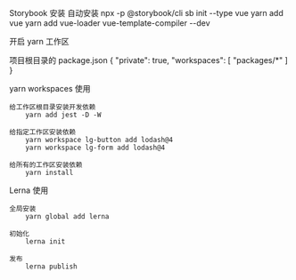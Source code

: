 Storybook 安装
自动安装
    npx -p @storybook/cli sb init --type vue
    yarn add vue
    yarn add vue-loader vue-template-compiler --dev



开启 yarn 工作区

项目根目录的 package.json {
    "private": true,
    "workspaces": [
        "packages/*"
    ]
}


yarn workspaces 使用

    给工作区根目录安装开发依赖
        yarn add jest -D -W

    给指定工作区安装依赖
        yarn workspace lg-button add lodash@4
        yarn workspace lg-form add lodash@4

    给所有的工作区安装依赖
        yarn install


Lerna 使用

    全局安装
        yarn global add lerna

    初始化
        lerna init

    发布
        lerna publish